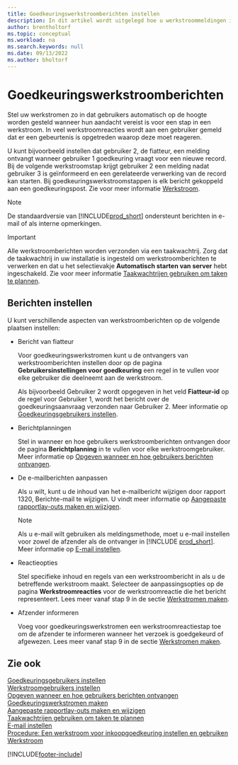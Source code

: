 ```yaml
---
title: Goedkeuringswerkstroomberichten instellen
description: In dit artikel wordt uitgelegd hoe u werkstroommeldingen instelt om een gebruiker te waarschuwen dat er een gebeurtenis is opgetreden waarop hij of zij moet reageren; een werkstroomreactie is vereist.
author: brentholtorf
ms.topic: conceptual
ms.workload: na
ms.search.keywords: null
ms.date: 09/13/2022
ms.author: bholtorf
---
```

# Goedkeuringswerkstroomberichten

Stel uw werkstromen zo in dat gebruikers automatisch op de hoogte worden gesteld wanneer hun aandacht vereist is voor een stap in een werkstroom. In veel werkstroomreacties wordt aan een gebruiker gemeld dat er een gebeurtenis is opgetreden waarop deze moet reageren.

U kunt bijvoorbeeld instellen dat gebruiker 2, de fiatteur, een melding ontvangt wanneer gebruiker 1 goedkeuring vraagt voor een nieuwe record. Bij de volgende werkstroomstap krijgt gebruiker 2 een melding nadat gebruiker 3 is geïnformeerd en een gerelateerde verwerking van de record kan starten. Bij goedkeuringswerkstroomstappen is elk bericht gekoppeld aan een goedkeuringspost. Zie voor meer informatie [Werkstroom](across-workflow.md).  

> [!NOTE]  
> De standaardversie van [!INCLUDE[prod_short](includes/prod_short.md)] ondersteunt berichten in e-mail of als interne opmerkingen.  

> [!IMPORTANT]  
> Alle werkstroomberichten worden verzonden via een taakwachtrij. Zorg dat de taakwachtrij in uw installatie is ingesteld om werkstroomberichten te verwerken en dat u het selectievakje **Automatisch starten van server** hebt ingeschakeld. Zie voor meer informatie [Taakwachtrijen gebruiken om taken te plannen](admin-job-queues-schedule-tasks.md).

## Berichten instellen

U kunt verschillende aspecten van werkstroomberichten op de volgende plaatsen instellen:  

* Bericht van fiatteur

  Voor goedkeuringswerkstromen kunt u de ontvangers van werkstroomberichten instellen door op de pagina **Gebruikersinstellingen voor goedkeuring** een regel in te vullen voor elke gebruiker die deelneemt aan de werkstroom.  

  Als bijvoorbeeld Gebruiker 2 wordt opgegeven in het veld **Fiatteur-id** op de regel voor Gebruiker 1, wordt het bericht over de goedkeuringsaanvraag verzonden naar Gebruiker 2. Meer informatie op [Goedkeuringsgebruikers instellen](across-how-to-set-up-approval-users.md). 
  
* Berichtplanningen

  Stel in wanneer en hoe gebruikers werkstroomberichten ontvangen door de pagina **Berichtplanning** in te vullen voor elke werkstroomgebruiker. Meer informatie op [Opgeven wanneer en hoe gebruikers berichten ontvangen](across-how-to-specify-when-and-how-to-receive-notifications.md). 
  
* De e-mailberichten aanpassen

  Als u wilt, kunt u de inhoud van het e-mailbericht wijzigen door rapport 1320, Berichte-mail te wijzigen. U vindt meer informatie op [Aangepaste rapportlay-outs maken en wijzigen](ui-how-create-custom-report-layout.md).  

  > [!NOTE]
  > Als u e-mail wilt gebruiken als meldingsmethode, moet u e-mail instellen voor zowel de afzender als de ontvanger in [!INCLUDE [prod_short](includes/prod_short.md)]. Meer informatie op [E-mail instellen](admin-how-setup-email.md).
  
* Reactieopties

  Stel specifieke inhoud en regels van een werkstroombericht in als u de betreffende werkstroom maakt. Selecteer de aanpassingsopties op de pagina **Werkstroomreacties** voor de werkstroomreactie die het bericht representeert. Lees meer vanaf stap 9 in de sectie [Werkstromen maken](across-how-to-create-workflows.md#to-create-a-workflow). 
  
* Afzender informeren

  Voeg voor goedkeuringswerkstromen een werkstroomreactiestap toe om de afzender te informeren wanneer het verzoek is goedgekeurd of afgewezen. Lees meer vanaf stap 9 in de sectie [Werkstromen maken](across-how-to-create-workflows.md#to-create-a-workflow).   

## Zie ook

[Goedkeuringsgebruikers instellen](across-how-to-set-up-approval-users.md)  
[Werkstroomgebruikers instellen](across-how-to-set-up-workflow-users.md)  
[Opgeven wanneer en hoe gebruikers berichten ontvangen](across-how-to-specify-when-and-how-to-receive-notifications.md)  
[Goedkeuringswerkstromen maken](across-how-to-create-workflows.md)  
[Aangepaste rapportlay-outs maken en wijzigen](ui-how-create-custom-report-layout.md)  
[Taakwachtrijen gebruiken om taken te plannen](admin-job-queues-schedule-tasks.md)  
[E-mail instellen](admin-how-setup-email.md)  
[Procedure: Een werkstroom voor inkoopgoedkeuring instellen en gebruiken](walkthrough-setting-up-and-using-a-purchase-approval-workflow.md)  
[Werkstroom](across-workflow.md)  

[!INCLUDE[footer-include](includes/footer-banner.md)]
